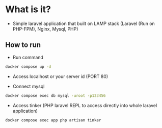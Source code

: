 # What is it?
- Simple laravel application that built on LAMP stack (Laravel (Run on PHP-FPM), Nginx, Mysql, PHP)
## How to run
- Run command
```bash
docker compose up -d 
```

- Access localhost or your server id (PORT 80)

- Connect mysql
```bash
docker compose exec db mysql -uroot -p123456
```

- Access tinker (PHP laravel REPL to access directly into whole laravel application)
```bash
docker compose exec app php artisan tinker
```


